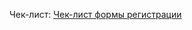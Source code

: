 Чек-лист: [Чек-лист формы регистрации](https://docs.google.com/spreadsheets/d/1VAZGAFosv70C3rjQ0eOKR1nBfBcfetu9/edit?usp=sharing&ouid=116987454236706452000&rtpof=true&sd=true)
